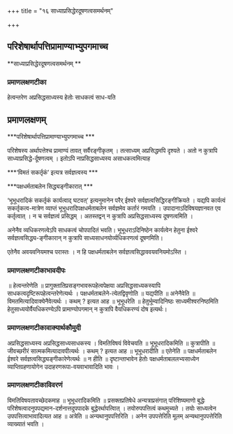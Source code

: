 +++
title = "१६ साध्याप्रसिद्धेरदूषणत्वसमर्थनम्"

+++


## परिशेषार्थापत्तिप्रामाण्याभ्युपगमाच्च

**साध्याप्रसिद्धेरदूषणत्वसमर्थनम् **

### **प्रमाणलक्षणटीका**

हेत्वन्तरेण अप्रसिद्धसाध्यस्य हेतोः साधकत्वं साध-यति

## प्रमाणलक्षणम्

***परिशेषार्थापत्तिप्रामाण्याभ्युपगमाच्च ***

परिशेषस्य अर्थापत्तेश्च प्रामाण्यं तावत् सर्वैरङ्गीकृतम् । तत्साध्यम् अप्रसिद्धमपि दृश्यते । अतो न कुत्रापि साध्याप्रसिद्धे-र्दूषणत्वम् । इतोऽपि नाप्रसिद्धसाध्यस्य असाधकत्वमित्याह

***‘विमतं सकर्तृकं’ इत्यत्र सर्वज्ञत्वस्य ***

***पक्षधर्मताबलेन सिद्ध्यङ्गीकारात् ***

‘भूभूधरादिकं सकर्तृकं कार्यत्वाद् घटवत्’ इत्यनुमानेन परैर् ईश्वरे सर्वज्ञत्वसिद्धिरङ्गीक्रियते । यद्यपि कार्यत्वं सकर्तृकत्व-मात्रेण व्याप्तं भूभूधरादिपक्षधर्मताबलेन सर्वज्ञमेव कर्तारं गमयति । उपादानाऽदिविषयज्ञानवत एव कर्तृत्वात् । न च सर्वज्ञत्वं प्रसिद्धम् । अतस्तद्वन् न कुत्रापि अप्रसिद्धसाध्यस्य दूषणत्वमिति ।

अनेनैव व्यधिकरणत्वेऽपि साधकत्वं चोपपादितं भवति। भूभूधराऽदिनिष्ठेन कार्यत्वेन हेतुना ईश्वरे सर्वज्ञत्वसिद्ध्य-ङ्गीकारान् न कुत्रापि साध्यसाधनयोर्व्यधिकरणत्वं दूषणमिति।

एतेनैव अवयवनियमश्च परास्तः । न हि पक्षधर्मताबलेन सर्वज्ञत्वसिद्धाववयवनियमोऽस्ति ।

### **प्रमाणलक्षणटीकाभावदीपः**

॥ हेत्वन्तरेणेति ॥ प्रागुक्तातिप्रसङ्गभावरूपहेत्वपेक्षया अप्रसिद्धसाध्यकस्यापि साधकत्वदृष्टिरूपहेत्वन्तरेणेत्यर्थः । पक्षधर्मताबलेने-त्येतद्विवृणोति ॥ यद्यपीति ॥ अनेनैवेति ॥ विमतमित्यादिवाक्येनैवेत्यर्थः । कथम् ? इत्यत आह ॥ भूभूधरेति ॥ हेतुर्भूम्यादिनिष्ठः साध्यमीश्वरनिष्ठमिति हेतुसाध्ययोर्वैयधिकरण्येऽपि प्रामाण्योपगमान् न कुत्रापि वैयधिकरण्यं दोष इत्यर्थः।

### **प्रमाणलक्षणटीकावाक्यार्थकौमुदी**

अप्रसिद्धसाध्यस्य अप्रसिद्धसाध्यसाधकस्य । विमतिविषयं विवेचयति ॥ भूभूधरादिकमिति ॥ कुत्रापीति ॥ जीवच्छरीरं सात्मकमित्यादावपीत्यर्थः । कथम् ? इत्यत आह ॥ भूभूधरादीति ॥ एतेनेति ॥ पक्षधर्मताबलेन ईश्वरे सर्वज्ञत्वसिद्ध्यङ्गीकारेणेत्यर्थः ॥ न हीति ॥ दृष्टान्ताभावेन हेतोः पक्षधर्मताबललभ्यसाध्येन व्याप्तिग्रहणायोगेन उदाहरणरूपा-वयवाभावादिति भावः ।

### **प्रमाणलक्षणटीकाविवरणं**

विमतिविषयतावच्छेदकमाह ॥ भूभूधरादिकमिति ॥ प्रसक्तप्रतिषेधे अन्यत्राप्रसंगात् परिशिष्यमाणो बुद्धेः परिशेषत्वादनुपपद्यमान-दर्शनात्तदुपपादके बुद्धेरर्थापत्विात् । तयोरुपपत्तित्वं कथमुच्यते । तयोः साध्यत्वेन उपपत्तित्वाभावादित्यत आह ॥ अत्रेति ॥ अन्यथानुपपत्तिरिति । अनेन उपपत्तेरिति मूलम् अन्यथानुपपत्तेरिति व्याख्यातं भवति ।

